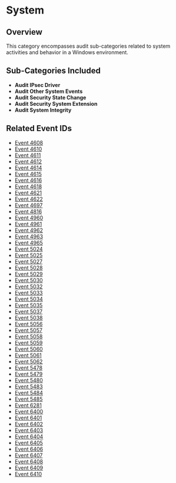 # System

## Overview
This category encompasses audit sub-categories related to system activities and behavior in a Windows environment.

## Sub-Categories Included
- **Audit IPsec Driver**
- **Audit Other System Events**
- **Audit Security State Change**
- **Audit Security System Extension**
- **Audit System Integrity**

## Related Event IDs
- [Event 4608](/EventID_Lookup?event_id=4608&provider=Microsoft-Security-Auditing)
- [Event 4610](/EventID_Lookup?event_id=4610&provider=Microsoft-Security-Auditing)
- [Event 4611](/EventID_Lookup?event_id=4611&provider=Microsoft-Security-Auditing)
- [Event 4612](/EventID_Lookup?event_id=4612&provider=Microsoft-Security-Auditing)
- [Event 4614](/EventID_Lookup?event_id=4614&provider=Microsoft-Security-Auditing)
- [Event 4615](/EventID_Lookup?event_id=4615&provider=Microsoft-Security-Auditing)
- [Event 4616](/EventID_Lookup?event_id=4616&provider=Microsoft-Security-Auditing)
- [Event 4618](/EventID_Lookup?event_id=4618&provider=Microsoft-Security-Auditing)
- [Event 4621](/EventID_Lookup?event_id=4621&provider=Microsoft-Security-Auditing)
- [Event 4622](/EventID_Lookup?event_id=4622&provider=Microsoft-Security-Auditing)
- [Event 4697](/EventID_Lookup?event_id=4697&provider=Microsoft-Security-Auditing)
- [Event 4816](/EventID_Lookup?event_id=4816&provider=Microsoft-Security-Auditing)
- [Event 4960](/EventID_Lookup?event_id=4960&provider=Microsoft-Security-Auditing)
- [Event 4961](/EventID_Lookup?event_id=4961&provider=Microsoft-Security-Auditing)
- [Event 4962](/EventID_Lookup?event_id=4962&provider=Microsoft-Security-Auditing)
- [Event 4963](/EventID_Lookup?event_id=4963&provider=Microsoft-Security-Auditing)
- [Event 4965](/EventID_Lookup?event_id=4965&provider=Microsoft-Security-Auditing)
- [Event 5024](/EventID_Lookup?event_id=5024&provider=Microsoft-Security-Auditing)
- [Event 5025](/EventID_Lookup?event_id=5025&provider=Microsoft-Security-Auditing)
- [Event 5027](/EventID_Lookup?event_id=5027&provider=Microsoft-Security-Auditing)
- [Event 5028](/EventID_Lookup?event_id=5028&provider=Microsoft-Security-Auditing)
- [Event 5029](/EventID_Lookup?event_id=5029&provider=Microsoft-Security-Auditing)
- [Event 5030](/EventID_Lookup?event_id=5030&provider=Microsoft-Security-Auditing)
- [Event 5032](/EventID_Lookup?event_id=5032&provider=Microsoft-Security-Auditing)
- [Event 5033](/EventID_Lookup?event_id=5033&provider=Microsoft-Security-Auditing)
- [Event 5034](/EventID_Lookup?event_id=5034&provider=Microsoft-Security-Auditing)
- [Event 5035](/EventID_Lookup?event_id=5035&provider=Microsoft-Security-Auditing)
- [Event 5037](/EventID_Lookup?event_id=5037&provider=Microsoft-Security-Auditing)
- [Event 5038](/EventID_Lookup?event_id=5038&provider=Microsoft-Security-Auditing)
- [Event 5056](/EventID_Lookup?event_id=5056&provider=Microsoft-Security-Auditing)
- [Event 5057](/EventID_Lookup?event_id=5057&provider=Microsoft-Security-Auditing)
- [Event 5058](/EventID_Lookup?event_id=5058&provider=Microsoft-Security-Auditing)
- [Event 5059](/EventID_Lookup?event_id=5059&provider=Microsoft-Security-Auditing)
- [Event 5060](/EventID_Lookup?event_id=5060&provider=Microsoft-Security-Auditing)
- [Event 5061](/EventID_Lookup?event_id=5061&provider=Microsoft-Security-Auditing)
- [Event 5062](/EventID_Lookup?event_id=5062&provider=Microsoft-Security-Auditing)
- [Event 5478](/EventID_Lookup?event_id=5478&provider=Microsoft-Security-Auditing)
- [Event 5479](/EventID_Lookup?event_id=5479&provider=Microsoft-Security-Auditing)
- [Event 5480](/EventID_Lookup?event_id=5480&provider=Microsoft-Security-Auditing)
- [Event 5483](/EventID_Lookup?event_id=5483&provider=Microsoft-Security-Auditing)
- [Event 5484](/EventID_Lookup?event_id=5484&provider=Microsoft-Security-Auditing)
- [Event 5485](/EventID_Lookup?event_id=5485&provider=Microsoft-Security-Auditing)
- [Event 6281](/EventID_Lookup?event_id=6281&provider=Microsoft-Security-Auditing)
- [Event 6400](/EventID_Lookup?event_id=6400&provider=Microsoft-Security-Auditing)
- [Event 6401](/EventID_Lookup?event_id=6401&provider=Microsoft-Security-Auditing)
- [Event 6402](/EventID_Lookup?event_id=6402&provider=Microsoft-Security-Auditing)
- [Event 6403](/EventID_Lookup?event_id=6403&provider=Microsoft-Security-Auditing)
- [Event 6404](/EventID_Lookup?event_id=6404&provider=Microsoft-Security-Auditing)
- [Event 6405](/EventID_Lookup?event_id=6405&provider=Microsoft-Security-Auditing)
- [Event 6406](/EventID_Lookup?event_id=6406&provider=Microsoft-Security-Auditing)
- [Event 6407](/EventID_Lookup?event_id=6407&provider=Microsoft-Security-Auditing)
- [Event 6408](/EventID_Lookup?event_id=6408&provider=Microsoft-Security-Auditing)
- [Event 6409](/EventID_Lookup?event_id=6409&provider=Microsoft-Security-Auditing)
- [Event 6410](/EventID_Lookup?event_id=6410&provider=Microsoft-Security-Auditing)
